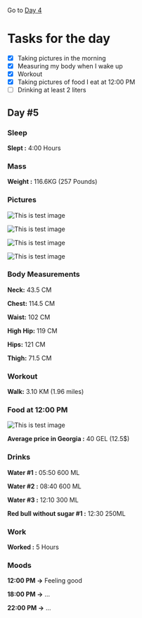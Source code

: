 Go to [Day 4](https://groot.ge/day4)

# Tasks for the day

- [x] Taking pictures in the morning
- [x] Measuring my body when I wake up
- [x] Workout
- [x] Taking pictures of food I eat at 12:00 PM
- [ ] Drinking at least 2 liters

## Day #5

### Sleep

**Slept :** 4:00 Hours

### Mass

**Weight :** 116.6KG (257 Pounds)

### Pictures

![This is test image](./assets/5/front.jpg)

![This is test image](./assets/5/left.jpg)

![This is test image](./assets/5/back.jpg)

![This is test image](./assets/5/right.jpg)

### Body Measurements

**Neck:** 43.5 CM

**Chest:** 114.5 CM

**Waist:** 102 CM

**High Hip:** 119 CM

**Hips:** 121 CM

**Thigh:** 71.5 CM

### Workout

**Walk:** 3.10 KM (1.96 miles)

### Food at 12:00 PM

![This is test image](./assets/5/food.png)

**Average price in Georgia :** 40 GEL (12.5$)

### Drinks

**Water #1 :** 05:50 600 ML

**Water #2 :** 08:40 600 ML

**Water #3 :** 12:10 300 ML

**Red bull without sugar #1 :** 12:30 250ML

### Work

**Worked :** 5 Hours

### Moods

**12:00 PM ->** Feeling good

**18:00 PM ->** ...

**22:00 PM ->** ...
